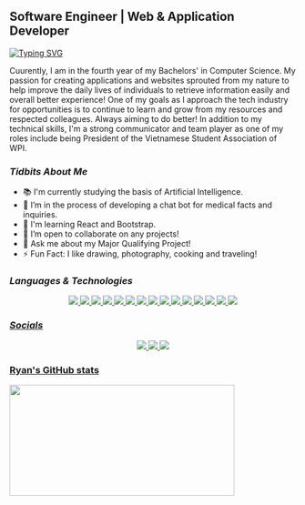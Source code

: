 <!--
**rluu1/rluu1** is a ✨ _special_ ✨ repository because its `README.md` (this file) appears on your GitHub profile.

Here are some ideas to get you started: -->

## Software Engineer | Web & Application Developer
[![Typing SVG](https://readme-typing-svg.demolab.com?font=Fira+Code&pause=1000&color=85F7A2&center=true&vCenter=true&width=475&lines=%3E%3E%3E+console.log(%22Who+is+Ryan+Luu%3F))](https://git.io/typing-svg)

Cuurently, I am in the fourth year of my Bachelors' in Computer Science. My passion for creating applications and websites sprouted from my nature to help improve the daily lives of individuals to retrieve information easily and overall better experience! One of my goals as I approach the tech industry for opportunities is to continue to learn and grow from my resources and respected colleagues. Always aiming to do better! In addition to my technical skills, I'm a strong communicator and team player as one of my roles include being President of the Vietnamese Student Association of WPI.

### *Tidbits About Me*
- 📚 I'm currently studying the basis of Artificial Intelligence.
- 🌱 I’m in the process of developing a chat bot for medical facts and inquiries.
- 🧠 I'm learning React and Bootstrap.
- 👯 I’m open to collaborate on any projects!
- 💬 Ask me about my Major Qualifying Project!
- ⚡ Fun Fact: I like drawing, photography, cooking and traveling!

### *Languages & Technologies*
<p align="center">
<Java>
<a href="https://www.tutorialspoint.com/java/index.htm"> <img src="https://img.shields.io/badge/java-%23ED8B00.svg?style=for-the-badge&logo=java&logoColor=white">
<C++>
<a href="https://learn.microsoft.com/en-us/cpp/cpp/?view=msvc-170" target="_blank" rel="noreferrer"> <img src="https://img.shields.io/badge/c++-%2300599C.svg?style=for-the-badge&logo=c%2B%2B&logoColor=white">
<C>
<a href="https://learn.microsoft.com/en-us/cpp/c-language/?view=msvc-170" target="_blank" rel="noreferrer"> <img src="https://img.shields.io/badge/c-%2300599C.svg?style=for-the-badge&logo=c&logoColor=white">
<Kotlin>
<a href="https://kotlinlang.org/docs/home.html" target="_blank" rel="noreferrer"> <img src="https://img.shields.io/badge/kotlin-%237F52FF.svg?style=for-the-badge&logo=kotlin&logoColor=white">
<Python>
<a href="https://docs.python.org/3/" target="_blank" rel="noreferrer"> <img src="https://img.shields.io/badge/python-3670A0?style=for-the-badge&logo=python&logoColor=ffdd54">
<HTML5>
<a href="https://developer.mozilla.org/en-US/docs/Glossary/HTML5"> <img src="https://img.shields.io/badge/html5-%23E34F26.svg?style=for-the-badge&logo=html5&logoColor=white">
<CSS>
<a href="https://developer.mozilla.org/en-US/docs/Web/CSS" target="_blank" rel="noreferrer"> <img src="https://img.shields.io/badge/css3-%231572B6.svg?style=for-the-badge&logo=css3&logoColor=white">
<JavaScript>
<a href="https://developer.mozilla.org/en-US/docs/Web/JavaScript" target="_blank" rel="noreferrer"> <img src="https://img.shields.io/badge/javascript-%23323330.svg?style=for-the-badge&logo=javascript&logoColor=%23F7DF1E">
<React>
<a href="https://reactjs.org/docs/getting-started.html" target="_blank" rel="noreferrer"> <img src="https://img.shields.io/badge/react-%2320232a.svg?style=for-the-badge&logo=react&logoColor=%2361DAFB">
<Node>
<a href="https://nodejs.org/en/docs/" target="_blank" rel="noreferrer"> <img src="https://img.shields.io/badge/node.js-6DA55F?style=for-the-badge&logo=node.js&logoColor=white">
<Bootstrap>
<a href="https://getbootstrap.com/docs/4.1/getting-started/introduction/" target="_blank" rel="noreferrer"> <img src="https://img.shields.io/badge/bootstrap-%23563D7C.svg?style=for-the-badge&logo=bootstrap&logoColor=white">
<Figma>
<a href="https://help.figma.com/hc/en-us" target="_blank" rel="noreferrer"> <img src="https://img.shields.io/badge/figma-%23F24E1E.svg?style=for-the-badge&logo=figma&logoColor=white">
<Adobe Illustrator>
<a href="https://www.adobe.com/products/illustrator/campaign/pricing.html?gclid=CjwKCAiA7vWcBhBUEiwAXieItlTqs4MiMx02958xRHfkBuP3JPmDuvUpymysoUvUojGl9dhW3fJPhBoCrckQAvD_BwE&sdid=KKQML&mv=search&ef_id=CjwKCAiA7vWcBhBUEiwAXieItlTqs4MiMx02958xRHfkBuP3JPmDuvUpymysoUvUojGl9dhW3fJPhBoCrckQAvD_BwE:G:s&s_kwcid=AL!3085!3!442365416849!e!!g!!illustrator%20adobe!1711729589!70905749510&mv=search" target="_blank" rel="noreferrer"> <img src="https://img.shields.io/badge/adobe%20illustrator-%23FF9A00.svg?style=for-the-badge&logo=adobe%20illustrator&logoColor=white">
<Adobe Photoshop>
<a href="https://www.adobe.com/products/photoshop/landpa.html?gclid=CjwKCAiA7vWcBhBUEiwAXieItrF-pkkZV4HWUdIBrxhB8rH67gL6wSSrgUNdbBITIqojr_xkbHpvmxoCFVQQAvD_BwE&sdid=KKQIN&mv=search&kw=photoshop&ef_id=CjwKCAiA7vWcBhBUEiwAXieItrF-pkkZV4HWUdIBrxhB8rH67gL6wSSrgUNdbBITIqojr_xkbHpvmxoCFVQQAvD_BwE:G:s&s_kwcid=AL!3085!3!522504775617!e!!g!!adobe%20photoshop!1712238394!67643541820&mv=search" target="_blank" rel="noreferrer"> <img src="https://img.shields.io/badge/adobe%20photoshop-%2331A8FF.svg?style=for-the-badge&logo=adobe%20photoshop&logoColor=white">
<MongoDB>
<a href="https://www.mongodb.com/docs/" target="_blank" rel="noreferrer"> <img src="https://img.shields.io/badge/MongoDB-%234ea94b.svg?style=for-the-badge&logo=mongodb&logoColor=white">
</p>

### *Socials*
<p align="center"> 
<a href="https://discord.com/users/Juice_God#9694" target="_blank" rel="noreferrer"> <img src="https://img.shields.io/badge/Discord-%235865F2.svg?style=for-the-badge&logo=discord&logoColor=white">
<a href="https://www.linkedin.com/in/ryan-m-luu/" target="_blank" rel="noreferrer"> <img src="https://img.shields.io/badge/linkedin-%230077B5.svg?style=for-the-badge&logo=linkedin&logoColor=white">
<a href="https://github.com/rluu1" target="_blank" rel="noreferrer"> <img src="https://img.shields.io/badge/github-%23121011.svg?style=for-the-badge&logo=github&logoColor=white">
</p>
  
<h3> Ryan's GitHub stats</h3>
<a href="https://github.com/rluu1"><img src="https://github-readme-stats.vercel.app/api?username=rluu1&show_icons=true&theme=radical" width=395 height=195>
